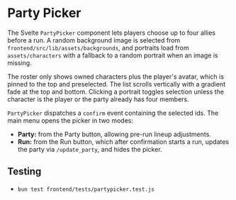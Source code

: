 # Party Picker

The Svelte `PartyPicker` component lets players choose up to four allies before a run. A random background image is selected from `frontend/src/lib/assets/backgrounds`, and portraits load from `assets/characters` with a fallback to a random portrait when an image is missing.

The roster only shows owned characters plus the player's avatar, which is pinned to the top and preselected. The list scrolls vertically with a gradient fade at the top and bottom. Clicking a portrait toggles selection unless the character is the player or the party already has four members.

`PartyPicker` dispatches a `confirm` event containing the selected ids. The main menu opens the picker in two modes:

- **Party:** from the Party button, allowing pre-run lineup adjustments.
- **Run:** from the Run button, which after confirmation starts a run, updates the party via `/update_party`, and hides the picker.

## Testing
- `bun test frontend/tests/partypicker.test.js`
